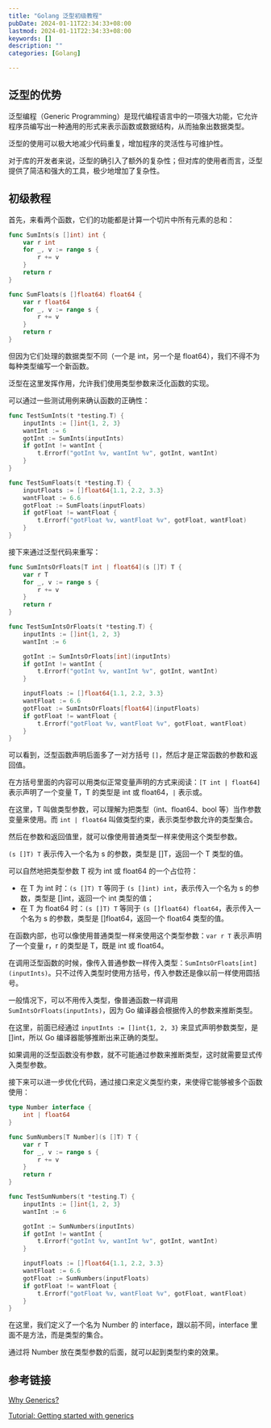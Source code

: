 ```yaml
---
title: "Golang 泛型初级教程"
pubDate: 2024-01-11T22:34:33+08:00
lastmod: 2024-01-11T22:34:33+08:00
keywords: []
description: ""
categories: [Golang]

---
```


<!--more-->

## 泛型的优势

泛型编程（Generic Programming）是现代编程语言中的一项强大功能，它允许程序员编写出一种通用的形式来表示函数或数据结构，从而抽象出数据类型。

泛型的使用可以极大地减少代码重复，增加程序的灵活性与可维护性。

对于库的开发者来说，泛型的确引入了额外的复杂性；但对库的使用者而言，泛型提供了简洁和强大的工具，极少地增加了复杂性。

## 初级教程

首先，来看两个函数，它们的功能都是计算一个切片中所有元素的总和：

```go
func SumInts(s []int) int {
	var r int
	for _, v := range s {
		r += v
	}
	return r
}

func SumFloats(s []float64) float64 {
	var r float64
	for _, v := range s {
		r += v
	}
	return r
}
```

但因为它们处理的数据类型不同（一个是 int，另一个是 float64），我们不得不为每种类型编写一个新函数。

泛型在这里发挥作用，允许我们使用类型参数来泛化函数的实现。

可以通过一些测试用例来确认函数的正确性：

```go
func TestSumInts(t *testing.T) {
	inputInts := []int{1, 2, 3}
	wantInt := 6
	gotInt := SumInts(inputInts)
	if gotInt != wantInt {
		t.Errorf("gotInt %v, wantInt %v", gotInt, wantInt)
	}
}

func TestSumFloats(t *testing.T) {
	inputFloats := []float64{1.1, 2.2, 3.3}
	wantFloat := 6.6
	gotFloat := SumFloats(inputFloats)
	if gotFloat != wantFloat {
		t.Errorf("gotFloat %v, wantFloat %v", gotFloat, wantFloat)
	}
}
```

接下来通过泛型代码来重写：

```go
func SumIntsOrFloats[T int | float64](s []T) T {
	var r T
	for _, v := range s {
		r += v
	}
	return r
}

func TestSumIntsOrFloats(t *testing.T) {
	inputInts := []int{1, 2, 3}
	wantInt := 6

	gotInt := SumIntsOrFloats[int](inputInts)
	if gotInt != wantInt {
		t.Errorf("gotInt %v, wantInt %v", gotInt, wantInt)
	}

	inputFloats := []float64{1.1, 2.2, 3.3}
	wantFloat := 6.6
	gotFloat := SumIntsOrFloats[float64](inputFloats)
	if gotFloat != wantFloat {
		t.Errorf("gotFloat %v, wantFloat %v", gotFloat, wantFloat)
	}
}
```

可以看到，泛型函数声明后面多了一对方括号 `[]`，然后才是正常函数的参数和返回值。

在方括号里面的内容可以用类似正常变量声明的方式来阅读：`[T int | float64]` 表示声明了一个变量 T，T 的类型是 int 或 float64，`|` 表示或。

在这里，T 叫做类型参数，可以理解为把类型（int、float64、bool 等）当作参数变量来使用。而 `int | float64` 叫做类型约束，表示类型参数允许的类型集合。

然后在参数和返回值里，就可以像使用普通类型一样来使用这个类型参数。

`(s []T) T` 表示传入一个名为 s 的参数，类型是 []T，返回一个 T 类型的值。

可以自然地把类型参数 T 视为 int 或 float64 的一个占位符：

* 在 T 为 int 时：`(s []T) T` 等同于 `(s []int) int`，表示传入一个名为 s 的参数，类型是 []int，返回一个 int 类型的值；
* 在 T 为 float64 时：`(s []T) T` 等同于 `(s []float64) float64`，表示传入一个名为 s 的参数，类型是 []float64，返回一个 float64 类型的值。

在函数内部，也可以像使用普通类型一样来使用这个类型参数：`var r T` 表示声明了一个变量 r，r 的类型是 T，既是 int 或 float64。

在调用泛型函数的时候，像传入普通参数一样传入类型：`SumIntsOrFloats[int](inputInts)`。只不过传入类型时使用方括号，传入参数还是像以前一样使用圆括号。

一般情况下，可以不用传入类型，像普通函数一样调用 `SumIntsOrFloats(inputInts)`，因为 Go 编译器会根据传入的参数来推断类型。

在这里，前面已经通过 `inputInts := []int{1, 2, 3}` 来显式声明参数类型，是 []int，所以 Go 编译器能够推断出来正确的类型。

如果调用的泛型函数没有参数，就不可能通过参数来推断类型，这时就需要显式传入类型参数。

接下来可以进一步优化代码，通过接口来定义类型约束，来使得它能够被多个函数使用：

```go
type Number interface {
	int | float64
}

func SumNumbers[T Number](s []T) T {
	var r T
	for _, v := range s {
		r += v
	}
	return r
}

func TestSumNumbers(t *testing.T) {
	inputInts := []int{1, 2, 3}
	wantInt := 6

	gotInt := SumNumbers(inputInts)
	if gotInt != wantInt {
		t.Errorf("gotInt %v, wantInt %v", gotInt, wantInt)
	}

	inputFloats := []float64{1.1, 2.2, 3.3}
	wantFloat := 6.6
	gotFloat := SumNumbers(inputFloats)
	if gotFloat != wantFloat {
		t.Errorf("gotFloat %v, wantFloat %v", gotFloat, wantFloat)
	}
}
```

在这里，我们定义了一个名为 Number 的 interface，跟以前不同，interface 里面不是方法，而是类型的集合。

通过将 Number 放在类型参数的后面，就可以起到类型约束的效果。

## 参考链接

[Why Generics?](https://go.dev/blog/why-generics "Why Generics?")

[Tutorial: Getting started with generics](https://go.dev/doc/tutorial/generics "Tutorial: Getting started with generics")